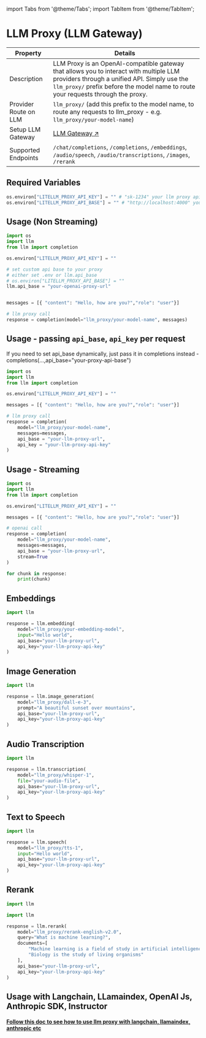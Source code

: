import Tabs from '@theme/Tabs';
import TabItem from '@theme/TabItem';

# LLM Proxy (LLM Gateway)


| Property | Details |
|-------|-------|
| Description | LLM Proxy is an OpenAI-compatible gateway that allows you to interact with multiple LLM providers through a unified API. Simply use the `llm_proxy/` prefix before the model name to route your requests through the proxy. |
| Provider Route on LLM | `llm_proxy/` (add this prefix to the model name, to route any requests to llm_proxy - e.g. `llm_proxy/your-model-name`) |
| Setup LLM Gateway | [LLM Gateway ↗](../simple_proxy) |
| Supported Endpoints |`/chat/completions`, `/completions`, `/embeddings`, `/audio/speech`, `/audio/transcriptions`, `/images`, `/rerank` |



## Required Variables

```python
os.environ["LITELLM_PROXY_API_KEY"] = "" # "sk-1234" your llm proxy api key 
os.environ["LITELLM_PROXY_API_BASE"] = "" # "http://localhost:4000" your llm proxy api base
```


## Usage (Non Streaming)
```python
import os 
import llm
from llm import completion

os.environ["LITELLM_PROXY_API_KEY"] = ""

# set custom api base to your proxy
# either set .env or llm.api_base
# os.environ["LITELLM_PROXY_API_BASE"] = ""
llm.api_base = "your-openai-proxy-url"


messages = [{ "content": "Hello, how are you?","role": "user"}]

# llm proxy call
response = completion(model="llm_proxy/your-model-name", messages)
```

## Usage - passing `api_base`, `api_key` per request

If you need to set api_base dynamically, just pass it in completions instead - completions(...,api_base="your-proxy-api-base")

```python
import os 
import llm
from llm import completion

os.environ["LITELLM_PROXY_API_KEY"] = ""

messages = [{ "content": "Hello, how are you?","role": "user"}]

# llm proxy call
response = completion(
    model="llm_proxy/your-model-name", 
    messages=messages, 
    api_base = "your-llm-proxy-url",
    api_key = "your-llm-proxy-api-key"
)
```
## Usage - Streaming

```python
import os 
import llm
from llm import completion

os.environ["LITELLM_PROXY_API_KEY"] = ""

messages = [{ "content": "Hello, how are you?","role": "user"}]

# openai call
response = completion(
    model="llm_proxy/your-model-name", 
    messages=messages,
    api_base = "your-llm-proxy-url", 
    stream=True
)

for chunk in response:
    print(chunk)
```

## Embeddings

```python
import llm

response = llm.embedding(
    model="llm_proxy/your-embedding-model",
    input="Hello world",
    api_base="your-llm-proxy-url",
    api_key="your-llm-proxy-api-key"
)
```

## Image Generation

```python
import llm

response = llm.image_generation(
    model="llm_proxy/dall-e-3",
    prompt="A beautiful sunset over mountains",
    api_base="your-llm-proxy-url",
    api_key="your-llm-proxy-api-key"
)
```

## Audio Transcription

```python
import llm

response = llm.transcription(
    model="llm_proxy/whisper-1",
    file="your-audio-file",
    api_base="your-llm-proxy-url",
    api_key="your-llm-proxy-api-key"
)
```

## Text to Speech

```python
import llm

response = llm.speech(
    model="llm_proxy/tts-1",
    input="Hello world",
    api_base="your-llm-proxy-url",
    api_key="your-llm-proxy-api-key"
)
``` 

## Rerank

```python
import llm

import llm

response = llm.rerank(
    model="llm_proxy/rerank-english-v2.0",
    query="What is machine learning?",
    documents=[
        "Machine learning is a field of study in artificial intelligence",
        "Biology is the study of living organisms"
    ],
    api_base="your-llm-proxy-url",
    api_key="your-llm-proxy-api-key"
)
```
## **Usage with Langchain, LLamaindex, OpenAI Js, Anthropic SDK, Instructor**

#### [Follow this doc to see how to use llm proxy with langchain, llamaindex, anthropic etc](../proxy/user_keys)